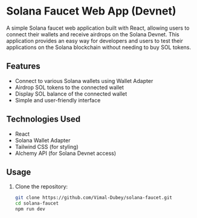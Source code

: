 # Solana Faucet Web App (Devnet)

A simple Solana faucet web application built with React, allowing users to connect their wallets and receive airdrops on the Solana Devnet. This application provides an easy way for developers and users to test their applications on the Solana blockchain without needing to buy SOL tokens.


## Features

- Connect to various Solana wallets using Wallet Adapter
- Airdrop SOL tokens to the connected wallet
- Display SOL balance of the connected wallet
- Simple and user-friendly interface

## Technologies Used

- React
- Solana Wallet Adapter
- Tailwind CSS (for styling)
- Alchemy API (for Solana Devnet access)

## Usage

1. Clone the repository:
   ```bash
   git clone https://github.com/Vimal-Dubey/solana-faucet.git
   cd solana-faucet
   npm run dev
